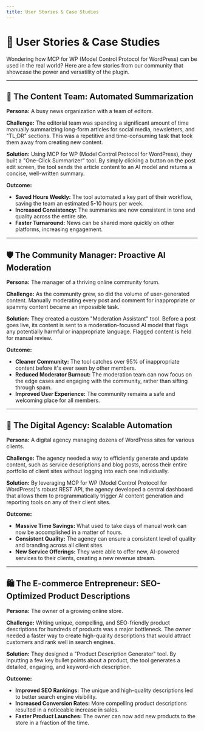 ```yaml
---
title: User Stories & Case Studies
---
```


# 👥 User Stories & Case Studies

Wondering how MCP for WP (Model Control Protocol for WordPress) can be used in the real world? Here are a few stories from our community that showcase the power and versatility of the plugin.

---

## <strong>📰 The Content Team: Automated Summarization</strong>

**Persona:** A busy news organization with a team of editors.

**Challenge:** The editorial team was spending a significant amount of time manually summarizing long-form articles for social media, newsletters, and "TL;DR" sections. This was a repetitive and time-consuming task that took them away from creating new content.

**Solution:** Using MCP for WP (Model Control Protocol for WordPress), they built a "One-Click Summarizer" tool. By simply clicking a button on the post edit screen, the tool sends the article content to an AI model and returns a concise, well-written summary.

**Outcome:**
-   **Saved Hours Weekly:** The tool automated a key part of their workflow, saving the team an estimated 5-10 hours per week.
-   **Increased Consistency:** The summaries are now consistent in tone and quality across the entire site.
-   **Faster Turnaround:** News can be shared more quickly on other platforms, increasing engagement.

---

## <strong>🛡️ The Community Manager: Proactive AI Moderation</strong>

**Persona:** The manager of a thriving online community forum.

**Challenge:** As the community grew, so did the volume of user-generated content. Manually moderating every post and comment for inappropriate or spammy content became an impossible task.

**Solution:** They created a custom "Moderation Assistant" tool. Before a post goes live, its content is sent to a moderation-focused AI model that flags any potentially harmful or inappropriate language. Flagged content is held for manual review.

**Outcome:**
-   **Cleaner Community:** The tool catches over 95% of inappropriate content before it's ever seen by other members.
-   **Reduced Moderator Burnout:** The moderation team can now focus on the edge cases and engaging with the community, rather than sifting through spam.
-   **Improved User Experience:** The community remains a safe and welcoming place for all members.

---

## <strong>🏢 The Digital Agency: Scalable Automation</strong>

**Persona:** A digital agency managing dozens of WordPress sites for various clients.

**Challenge:** The agency needed a way to efficiently generate and update content, such as service descriptions and blog posts, across their entire portfolio of client sites without logging into each one individually.

**Solution:** By leveraging MCP for WP (Model Control Protocol for WordPress)'s robust REST API, the agency developed a central dashboard that allows them to programmatically trigger AI content generation and reporting tools on any of their client sites.

**Outcome:**
-   **Massive Time Savings:** What used to take days of manual work can now be accomplished in a matter of hours.
-   **Consistent Quality:** The agency can ensure a consistent level of quality and branding across all client sites.
-   **New Service Offerings:** They were able to offer new, AI-powered services to their clients, creating a new revenue stream.

---

## <strong>🛍️ The E-commerce Entrepreneur: SEO-Optimized Product Descriptions</strong>

**Persona:** The owner of a growing online store.

**Challenge:** Writing unique, compelling, and SEO-friendly product descriptions for hundreds of products was a major bottleneck. The owner needed a faster way to create high-quality descriptions that would attract customers and rank well in search engines.

**Solution:** They designed a "Product Description Generator" tool. By inputting a few key bullet points about a product, the tool generates a detailed, engaging, and keyword-rich description.

**Outcome:**
-   **Improved SEO Rankings:** The unique and high-quality descriptions led to better search engine visibility.
-   **Increased Conversion Rates:** More compelling product descriptions resulted in a noticeable increase in sales.
-   **Faster Product Launches:** The owner can now add new products to the store in a fraction of the time. 